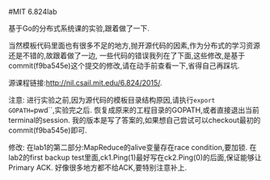 #MIT 6.824lab

基于Go的分布式系统课的实验,跟着做了一下.

当然模板代码里面也有很多不足的地方,抛开源代码的因素,作为分布式的学习资源还是不错的,故跟着做了一边,
一些代码的错误我列在了下面,这些修改,是基于commit(f9ba545e)这个提交的修改,请在动手前查看一下,省得自己再踩坑.

源课程链接:http://nil.csail.mit.edu/6.824/2015/.

注意:
    进行实验之前,因为源代码的模板目录结构原因,请执行`export GOPATH=`pwd``,实验完之后.
    恢复成原来的工程目录的GOPATH,或者直接退出当前terminal的session.
    我的版本是写了答案的,如果想自己尝试可以checkout最初的commit(f9ba545e)即可.

修改:
    在lab1的第二部分:MapReduce的alive变量存在race condition,要加锁.
    在lab2的first backup test里面,ck1.Ping(1)最好写在ck2.Ping(0)的后面,保证能够让Primary ACK.
    好像很多地方都不给ACK,要特别注意补上.
